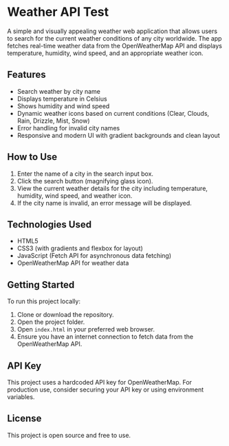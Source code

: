 # Weather API Test

A simple and visually appealing weather web application that allows users to search for the current weather conditions of any city worldwide. The app fetches real-time weather data from the OpenWeatherMap API and displays temperature, humidity, wind speed, and an appropriate weather icon.

## Features

- Search weather by city name
- Displays temperature in Celsius
- Shows humidity and wind speed
- Dynamic weather icons based on current conditions (Clear, Clouds, Rain, Drizzle, Mist, Snow)
- Error handling for invalid city names
- Responsive and modern UI with gradient backgrounds and clean layout

## How to Use

1. Enter the name of a city in the search input box.
2. Click the search button (magnifying glass icon).
3. View the current weather details for the city including temperature, humidity, wind speed, and weather icon.
4. If the city name is invalid, an error message will be displayed.

## Technologies Used

- HTML5
- CSS3 (with gradients and flexbox for layout)
- JavaScript (Fetch API for asynchronous data fetching)
- OpenWeatherMap API for weather data

## Getting Started

To run this project locally:

1. Clone or download the repository.
2. Open the project folder.
3. Open `index.html` in your preferred web browser.
4. Ensure you have an internet connection to fetch data from the OpenWeatherMap API.

## API Key

This project uses a hardcoded API key for OpenWeatherMap. For production use, consider securing your API key or using environment variables.

## License

This project is open source and free to use.
